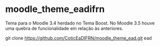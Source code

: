 # moodle_theme_eadifrn
Tema para o Moodle 3.4 herdado no Tema Boost. No Moodle 3.5 houve uma quebra de funcionalidade em relação às anteriores.

git clone https://github.com/CoticEaDIFRN/moodle_theme_ead.git ead
